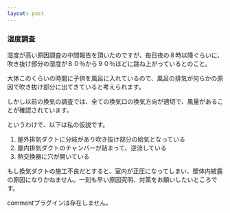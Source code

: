 ```yaml
---
layout: post
---
```

<h3>湿度調査</h3>
<p>湿度が高い原因調査の中間報告を頂いたのですが、毎日夜の８時以降ぐらいに、吹き抜け部分の湿度が８０％から９０％ほどに跳ね上がっているとのこと。</p>
<p>大体このくらいの時間に子供を風呂に入れているので、風呂の排気が何らかの原因で吹き抜け部分に出てきていると考えられます。</p>
<p>しかし以前の換気の調査では、全ての換気口の換気方向が適切で、風量があることが確認されています。</p>
<p>というわけで、以下は私の仮説です。</p>
<ol>
<li>屋外排気ダクトに分岐があり吹き抜け部分の給気となっている</li>
<li>屋内排気ダクトのチャンバーが詰まって、逆流している</li>
<li>熱交換器に穴が開いている</li>
</ol>
<p>もし換気ダクトの施工不良だとすると、室内が正圧になってしまい、壁体内結露の原因になりかねません。一刻も早い原因究明、対策をお願いしたいところです。</p>
<p><span class="error">commentプラグインは存在しません。</span> </p>
